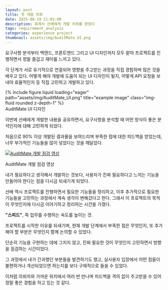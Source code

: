 ```yaml
---
layout: post
title: 첫 개발 의뢰
date: 2025-06-19 21:01:00
description: 회계사 선배에게 개발 의뢰를 받았다
tags: requirement_analysis
categories: experience project
thumbnail: assets/img/AuditMate_UI.png
---
```


요구사항 분석부터 백엔드, 프론트엔드 그리고 UI 디자인까지 모두 맡아 프로젝트를 진행하면서 정말 즐겁고 재미를 느끼고 있다.

각 단계가 서로 유기적으로 연결되어 영향을 주고받는 과정을 직접 경험하며 많은 것을 배우고 있다.
어떻게 해야 개발에 도움이 되는 UI 디자인이 될지, 어떻게 API 요청을 보내야 효율적인지 등 직접 고민하고 개발하고 있다.

<div class="row">
    <div class="col-sm mt-3 mt-md-0">
        {% include figure.liquid loading="eager" path="assets/img/AuditMate_UI.png" title="example image" class="img-fluid rounded z-depth-1" %}
    </div>
</div>
<div class="caption">
    AuditMate UI 디자인
</div>

이번에 선배에게 개발한 내용을 공유하면서, 요구사항을 분석할 때 어떤 방식이 좋은 분석인지에 대해 고민하게 되었다.

처음으로 90% 이상 개발된 결과물을 보여드리며 부족한 점에 대한 피드백을 받았는데, 너무 부가적인 기능들을 많이 넣었다는 것을 깨달았다.

[![AuditMate 개발 점검 영상](http://img.youtube.com/vi/oICY6NiGGWA/0.jpg)](https://youtu.be/oICY6NiGGWA)
<div class="caption">
    AuditMate 개발 점검 영상
</div>


내가 필요하다고 생각해서 개발하는 것보다, 사용자가 진짜 필요하다고 느끼는 기능을 만들어야 한다는 점을 다시금 되새기게 되었다.

선배 역시 프로젝트를 진행하면서 필요한 기능들을 정리하고, 이후 추가적으로 필요한 기능들을 고민하는 과정에서 계속 생각이 변해갔다고 한다.
그래서 이 프로젝트의 목적이 무엇인지에 다시금 이야기하고 정리하는 시간을 가졌다.

**"스피드"**, 즉 업무를 수행하는 속도를 높이는 것.

프로젝트를 시작한 이유를 되새기며, 현재 개발 단계에서 부족한 점은 무엇인지, 또 추가해야 할 부분은 무엇인지 함께 논의할 수 있었다.

단순히 기능을 구현하는 데에 그치지 않고, 진짜 필요한 것이 무엇인지 고민하면서 방향을 점검하는 시간이었다.

그 과정에서 내가 간과했던 부분들을 발견하기도 했고, 실사용자 입장에서 어떤 점들이 불편하거나 개선되었으면 하는지를 보다 구체적으로 들을 수 있었다.

이처럼 의뢰자와 가까운 위치에서 여러 번 만나며 피드백을 격의 없이 주고받을 수 있어 정말 좋은 경험을 하고 있는 것 같다.



